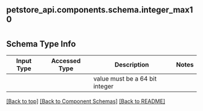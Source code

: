 <a name="top"></a>
## petstore_api.components.schema.integer_max10
# 

## Schema Type Info
Input Type | Accessed Type | Description | Notes
------------ | ------------- | ------------- | -------------
 |  |  | value must be a 64 bit integer

[[Back to top]](#top) [[Back to Component Schemas]](../../../README.md#Component-Schemas) [[Back to README]](../../../README.md)
